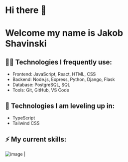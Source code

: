 # Hi there 👋

<!--
**shavinski/shavinski** is a ✨ _special_ ✨ repository because its `README.md` (this file) appears on your GitHub profile.

Here are some ideas to get you started:

- 🔭 I’m currently working on ...
- 🌱 I’m currently learning ...
- 👯 I’m looking to collaborate on ...
- 🤔 I’m looking for help with ...
- 💬 Ask me about ...
- 📫 How to reach me: ...
- 😄 Pronouns: ...
- ⚡ Fun fact: ...
-->

# Welcome my name is Jakob Shavinski

## 👨‍💻 Technologies I frequently use:
* Frontend: JavaScript, React, HTML, CSS
* Backend: Node.js, Express, Python, Django, Flask
* Database: PostgreSQL, SQL
* Tools: Git, GitHub, VS Code

## 🌱 Technologies I am leveling up in: 
* TypeScript
* Tailwind CSS

## ⚡ My current skills: 
![image](https://img.shields.io/badge/JavaScript-323330?style=for-the-badge&logo=javascript&logoColor=F7DF1E) |
